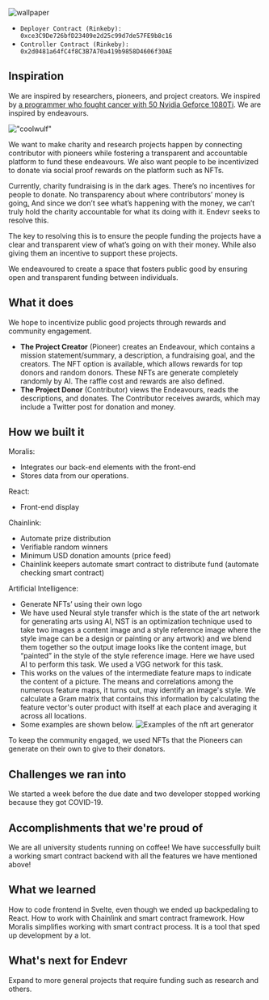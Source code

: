![wallpaper](https://user-images.githubusercontent.com/65676392/170804066-40764783-0419-4c8d-bc0a-0dde614e7be5.png)

- `Deployer Contract (Rinkeby): 0xce3C9De726bfD23409e2d25c99d7de57FE9b8c16`
- `Controller Contract (Rinkeby): 0x2d0481a64fC4f8C3B7A70a419b9858D4606f30AE`

## Inspiration

We are inspired by researchers, pioneers, and project creators. We inspired by [a programmer who fought cancer with 50 Nvidia Geforce 1080Ti](https://howardchen.substack.com/p/this-amateur-programmer-fought-cancer?s=r). We are inspired by endeavours. 

!["coolwulf"](https://user-images.githubusercontent.com/65676392/170809467-d3f3f5ee-def8-43ec-bc28-ed4d36424899.png)

We want to make charity and research projects happen by connecting contributor with pioneers while fostering a transparent and accountable platform to fund these endeavours. We also want people to be incentivized to donate via social proof rewards on the platform such as NFTs.

Currently, charity fundraising is in the dark ages. There’s no incentives for people to donate. No transparency about where contributors’ money is going[.](http://donors.No) And since we don’t see what’s happening with the money, we can’t truly hold the charity accountable for what its doing with it. Endevr seeks to resolve this. 

The key to resolving this is to ensure the people funding the projects have a clear and transparent view of what’s going on with their money. While also giving them an incentive to support these projects. 

We endeavoured to create a space that fosters public good by ensuring open and transparent funding between individuals.

## What it does

We hope to incentivize public good projects through rewards and community engagement. 

- **The Project Creator** (Pioneer) creates an Endeavour, which contains a mission statement/summary, a description, a fundraising goal, and the creators. The NFT option is available, which allows rewards for top donors and random donors. These NFTs are generate completely randomly by AI. The raffle cost and rewards are also defined.
- **The Project Donor** (Contributor) views the Endeavours, reads the descriptions, and donates. The Contributor receives awards, which may include a Twitter post for donation and money.

## How we built it

Moralis: 

- Integrates our back-end elements with the front-end
- Stores data from our operations.

React:

- Front-end display

Chainlink:

- Automate prize distribution
- Verifiable random winners
- Minimum USD donation amounts (price feed)
- Chainlink keepers automate smart contract to distribute fund (automate checking smart contract)

Artificial Intelligence:

- Generate NFTs’ using their own logo
- We have used Neural style transfer which is the state of the art network for generating arts using AI, NST is an optimization technique used to take two images a content image and a style reference image where the style image can be a design or painting or any artwork) and we blend them together so the output image looks like the content image, but “painted” in the style of the style reference image. Here we have used AI to perform this task. We used a VGG network for this task.
- This works on the values of the intermediate feature maps to indicate the content of a picture.
The means and correlations among the numerous feature maps, it turns out, may identify an image's style. We calculate a Gram matrix that contains this information by calculating the feature vector's outer product with itself at each place and averaging it across all locations.
- Some examples are shown below.
![Examples of the nft art generator](https://user-images.githubusercontent.com/65676392/170810723-d791ccd8-f35f-479a-9596-a685407b7bbc.png)

To keep the community engaged, we used NFTs that the Pioneers can generate on their own to give to their donators.

## Challenges we ran into

We started a week before the due date and two developer stopped working because they got COVID-19.

## Accomplishments that we're proud of

We are all university students running on coffee! We have successfully built a working smart contract backend with all the features we have mentioned above! 

## What we learned

How to code frontend in Svelte, even though we ended up backpedaling to React. 
How to work with Chainlink and smart contract framework. 
How Moralis simplifies working with smart contract process. It is a tool that sped up development by a lot.

## What's next for Endevr
Expand to more general projects that require funding such as research and others.
